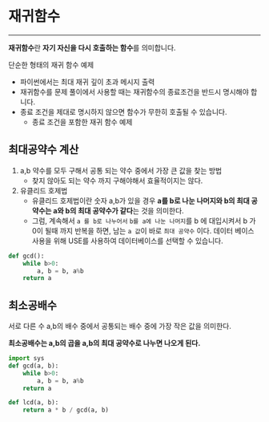 # 재귀함수

---

**재귀함수**란 **자기 자신을 다시 호출하는 함수**를 의미합니다.

단순한 형태의 재귀 함수 예제

- 파이썬에서는 최대 재귀 깊이 초과 메시지 출력
- 재귀함수를 문제 풀이에서 사용할 때는 재귀함수의 종료조건을 반드시 명시해야 합니다.
- 종료 조건을 제대로 명시하지 않으면 함수가 무한히 호출될 수 있습니다.
  - 종료 조건을 포함한 재귀 함수 예제



## 최대공약수 계산

1. a,b 약수를 모두 구해서 공통 되는 약수 중에서 가장 큰 값을 찾는 방법
   - 찾지 않아도 되는 약수 까지 구해야해서 효율적이지는 않다.
2. 유클리드 호제법
   - 유클리드 호제법이란 숫자 a,b가 있을 경우 **a를 b로 나눈 나머지와 b의 최대 공약수는 a와 b의 최대 공약수가 같다**는 것을 의미한다.
    - 그럼, 계속해서 `a 를 b로 나누어서` `b를 a에 나눈 나머지`를 b 에 대입시켜서 b 가 0이 될때 까지 반복을
      하면, 남는 `a 값`이 바로 `최대 공약수` 이다.
      데이터 베이스 사용을 위해 USE를 사용하여 데이터베이스를 선택할 수 있습니다.

```python
def gcd():
	while b>0:
    	a, b = b, a%b
    return a
```



## 최소공배수

서로 다른 수 a,b의 배수 중에서 공통되는 배수 중에 가장 작은 값을 의미한다.

**최소공배수는 a,b의 곱을 a,b의  최대 공약수로 나누면 나오게 된다.**

```python
import sys
def gcd(a, b):
    while b>0:
    	a, b = b, a%b
    return a

def lcd(a, b):
    return a * b / gcd(a, b)
```



